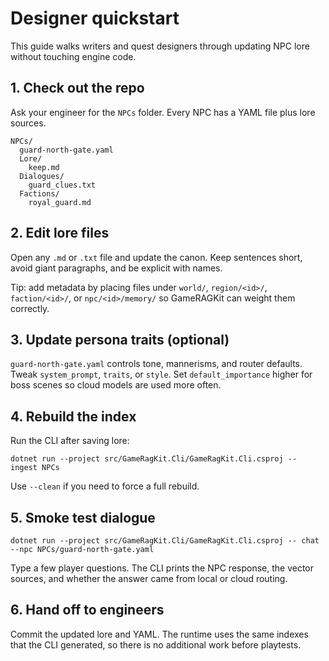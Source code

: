 # Designer quickstart

This guide walks writers and quest designers through updating NPC lore without touching engine code.

## 1. Check out the repo

Ask your engineer for the `NPCs` folder. Every NPC has a YAML file plus lore sources.

```
NPCs/
  guard-north-gate.yaml
  Lore/
    keep.md
  Dialogues/
    guard_clues.txt
  Factions/
    royal_guard.md
```

## 2. Edit lore files

Open any `.md` or `.txt` file and update the canon. Keep sentences short, avoid giant paragraphs, and be explicit with names.

Tip: add metadata by placing files under `world/`, `region/<id>/`, `faction/<id>/`, or `npc/<id>/memory/` so GameRAGKit can weight them correctly.

## 3. Update persona traits (optional)

`guard-north-gate.yaml` controls tone, mannerisms, and router defaults. Tweak `system_prompt`, `traits`, or `style`. Set `default_importance` higher for boss scenes so cloud models are used more often.

## 4. Rebuild the index

Run the CLI after saving lore:

```
dotnet run --project src/GameRagKit.Cli/GameRagKit.Cli.csproj -- ingest NPCs
```

Use `--clean` if you need to force a full rebuild.

## 5. Smoke test dialogue

```
dotnet run --project src/GameRagKit.Cli/GameRagKit.Cli.csproj -- chat --npc NPCs/guard-north-gate.yaml
```

Type a few player questions. The CLI prints the NPC response, the vector sources, and whether the answer came from local or cloud routing.

## 6. Hand off to engineers

Commit the updated lore and YAML. The runtime uses the same indexes that the CLI generated, so there is no additional work before playtests.
